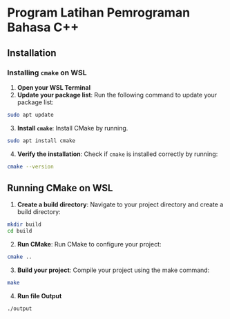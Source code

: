 # Program Latihan Pemrograman Bahasa C++

## Installation

### Installing `cmake` on WSL

1. **Open your WSL Terminal**
2. **Update your package list**: Run the following command to update your package list:
```sh
sudo apt update
```
3. **Install `cmake`**: Install CMake by running.
```sh
sudo apt install cmake
```
4. **Verify the installation**: Check if `cmake` is installed correctly by running:
```sh
cmake --version
```

## Running CMake on WSL

1. **Create a build directory**: Navigate to your project directory and create a build directory:
```sh
mkdir build
cd build
```
2. **Run CMake**: Run CMake to configure your project:
```sh
cmake ..
```
3. **Build your project**: Compile your project using the make command:
```sh
make
```
4. **Run file Output**
```sh
./output
```
